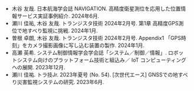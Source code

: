 - 木谷 友哉. 日本航海学会誌 NAVIGATION. 高精度衛星測位を応用した位置情報サービス実証事例紹介. 2024年6月.
- 瀬川 佳祐, 木谷 友哉. トランジスタ技術 2024年2月号. 第1章 高精度GPS測位で地すべり監視に挑戦. 2024年1月.
- 曽根 卓朗, 木谷 友哉. トランジスタ技術 2024年2月号. Appendix1 「GPS時刻」をカメラ撮影画像に写し込む装置の製作. 2024年1月.
- 高瀬 英希. システム制御情報学会学会誌「システム／制御／情報」. ロボットシステム向けのプラットフォーム技術と組込み／ IoT コンピューティングへの展開. 2023年12月.
- 瀬川 佳祐. トラ技Jr. 2023年夏号 (No. 54). [次世代エース] GNSSでの地すべり災害監視システムの研究. 2023年6月.
